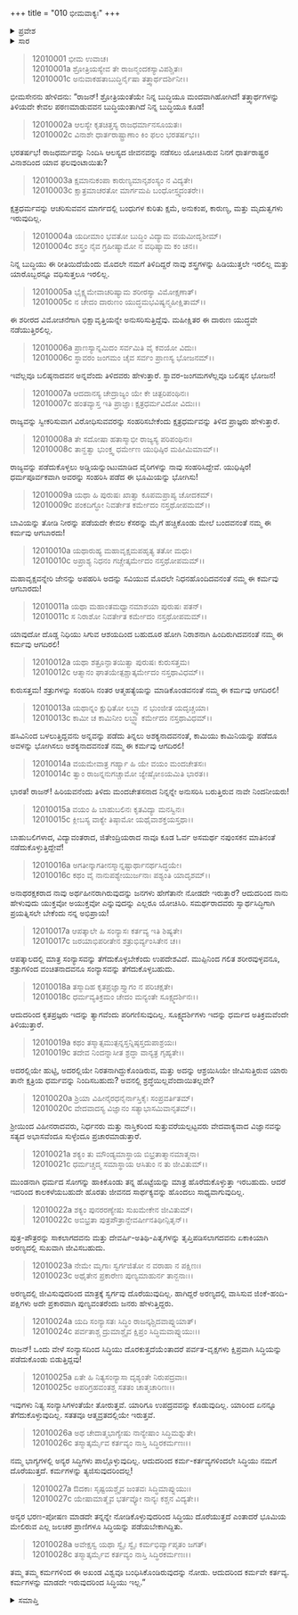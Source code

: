 +++
title = "010 ಭೀಮವಾಕ್ಯಃ"
+++

<details><summary>ಪ್ರವೇಶ</summary>


।।   ಓಂ ಓಂ ನಮೋ ನಾರಾಯಣಾಯ।।   ಶ್ರೀ ವೇದವ್ಯಾಸಾಯ ನಮಃ ।।

ಶ್ರೀ ಕೃಷ್ಣದ್ವೈಪಾಯನ ವೇದವ್ಯಾಸ ವಿರಚಿತ  

**ಶ್ರೀ ಮಹಾಭಾರತ**

**ಶಾಂತಿ ಪರ್ವ**

**ರಾಜಧರ್ಮ ಪರ್ವ**

**ಅಧ್ಯಾಯ 10**

</details>

<details><summary>ಸಾರ</summary>

ಭೀಮಸೇನನು ರಾಜನ ಸಂನ್ಯಾಸದ ನಿರ್ಧಾರವನ್ನು ವಿರೋಧಿಸಿ ರಾಜನ ಕರ್ತವ್ಯಪಾಲನೆಯ ಕುರಿತು ಒತ್ತಿ ಹೇಳುವುದು (1-28).


</details>



> 12010001 ಭೀಮ ಉವಾಚ।  
12010001a ಶ್ರೋತ್ರಿಯಸ್ಯೇವ ತೇ ರಾಜನ್ಮಂದಕಸ್ಯಾವಿಪಶ್ಚಿತಃ।  
12010001c ಅನುವಾಕಹತಾಬುದ್ಧಿರ್ನೈಷಾ ತತ್ತ್ವಾರ್ಥದರ್ಶಿನೀ।।

ಭೀಮಸೇನನು ಹೇಳಿದನು: “ರಾಜನ್! ಶ್ರೋತ್ರಿಯಂತೆಯೇ ನಿನ್ನ ಬುದ್ಧಿಯೂ ಮಂದವಾಗಿಹೋಗಿದೆ! ತತ್ತ್ವಾರ್ಥಗಳನ್ನು ತಿಳಿಯದೇ ಕೇವಲ ಪಠಣಮಾಡುವವನ ಬುದ್ಧಿಯಂತಾಗಿದೆ ನಿನ್ನ ಬುದ್ಧಿಯೂ ಕೂಡ!

> 12010002a ಆಲಸ್ಯೇ ಕೃತಚಿತ್ತಸ್ಯ ರಾಜಧರ್ಮಾನಸೂಯತಃ।  
12010002c ವಿನಾಶೇ ಧಾರ್ತರಾಷ್ಟ್ರಾಣಾಂ ಕಿಂ ಫಲಂ ಭರತರ್ಷಭ।।

ಭರತರ್ಷಭ! ರಾಜಧರ್ಮವನ್ನು ನಿಂದಿಸಿ ಆಲಸ್ಯದ ಜೀವನವನ್ನು ನಡೆಸಲು ಯೋಚಿಸಿರುವ ನಿನಗೆ ಧಾರ್ತರಾಷ್ಟ್ರರ ವಿನಾಶದಿಂದ ಯಾವ ಫಲವುಂಟಾಯಿತು?

> 12010003a ಕ್ಷಮಾನುಕಂಪಾ ಕಾರುಣ್ಯಮಾನೃಶಂಸ್ಯಂ ನ ವಿದ್ಯತೇ।  
12010003c ಕ್ಷಾತ್ರಮಾಚರತೋ ಮಾರ್ಗಮಪಿ ಬಂಧೋಸ್ತ್ವದಂತರೇ।।

ಕ್ಷತ್ರಧರ್ಮವನ್ನು ಆಚರಿಸುವವನ ಮಾರ್ಗದಲ್ಲಿ ಬಂಧುಗಳ ಕುರಿತು ಕ್ಷಮೆ, ಅನುಕಂಪ, ಕಾರುಣ್ಯ, ಮತ್ತು ಮೃದುತ್ವಗಳು ಇರುವುದಿಲ್ಲ.

> 12010004a ಯದೀಮಾಂ ಭವತೋ ಬುದ್ಧಿಂ ವಿದ್ಯಾಮ ವಯಮೀದೃಶೀಮ್।  
12010004c ಶಸ್ತ್ರಂ ನೈವ ಗ್ರಹೀಷ್ಯಾಮೋ ನ ವಧಿಷ್ಯಾಮ ಕಂ ಚನ।।

ನಿನ್ನ ಬುದ್ಧಿಯು ಈ ರೀತಿಯಿದೆಯೆಂದು ಮೊದಲೇ ನಮಗೆ ತಿಳಿದಿದ್ದರೆ ನಾವು ಶಸ್ತ್ರಗಳನ್ನು ಹಿಡಿಯುತ್ತಲೇ ಇರಲಿಲ್ಲ ಮತ್ತು ಯಾರೊಬ್ಬರನ್ನೂ ವಧಿಸುತ್ತಲೂ ಇರಲಿಲ್ಲ.

> 12010005a ಭೈಕ್ಷ್ಯಮೇವಾಚರಿಷ್ಯಾಮ ಶರೀರಸ್ಯಾ ವಿಮೋಕ್ಷಣಾತ್।  
12010005c ನ ಚೇದಂ ದಾರುಣಂ ಯುದ್ಧಮಭವಿಷ್ಯನ್ಮಹೀಕ್ಷಿತಾಮ್।।

ಈ ಶರೀರದ ವಿಮೋಚನೆಗಾಗಿ ಭಿಕ್ಷಾವೃತ್ತಿಯನ್ನೇ ಅನುಸರಿಸುತ್ತಿದ್ದೆವು. ಮಹೀಕ್ಷಿತರ ಈ ದಾರುಣ ಯುದ್ಧವೇ ನಡೆಯುತ್ತಿರಲಿಲ್ಲ.

> 12010006a ಪ್ರಾಣಸ್ಯಾನ್ನಮಿದಂ ಸರ್ವಮಿತಿ ವೈ ಕವಯೋ ವಿದುಃ।  
12010006c ಸ್ಥಾವರಂ ಜಂಗಮಂ ಚೈವ ಸರ್ವಂ ಪ್ರಾಣಸ್ಯ ಭೋಜನಮ್।।

ಇವೆಲ್ಲವೂ ಬಲಿಷ್ಠನಾದವನ ಅನ್ನವೆಂದು ತಿಳಿದವರು ಹೇಳುತ್ತಾರೆ. ಸ್ಥಾವರ-ಜಂಗಮಗಳೆಲ್ಲವೂ ಬಲಿಷ್ಠನ ಭೋಜನ!

> 12010007a ಆದದಾನಸ್ಯ ಚೇದ್ರಾಜ್ಯಂ ಯೇ ಕೇ ಚಿತ್ಪರಿಪಂಥಿನಃ।  
12010007c ಹಂತವ್ಯಾಸ್ತ ಇತಿ ಪ್ರಾಜ್ಞಾಃ ಕ್ಷತ್ರಧರ್ಮವಿದೋ ವಿದುಃ।।

ರಾಜ್ಯವನ್ನು ಸ್ವೀಕರಿಸುವಾಗ ವಿರೋಧಿಸುವವರನ್ನು ಸಂಹರಿಸಬೇಕೆಂದು ಕ್ಷತ್ರಧರ್ಮವನ್ನು ತಿಳಿದ ಪ್ರಾಜ್ಞರು ಹೇಳುತ್ತಾರೆ.

> 12010008a ತೇ ಸದೋಷಾ ಹತಾಸ್ಮಾಭೀ ರಾಜ್ಯಸ್ಯ ಪರಿಪಂಥಿನಃ।  
12010008c ತಾನ್ಹತ್ವಾ ಭುಂಕ್ತ್ವ ಧರ್ಮೇಣ ಯುಧಿಷ್ಠಿರ ಮಹೀಮಿಮಾಮ್।।

ರಾಜ್ಯವನ್ನು ಪಡೆದುಕೊಳ್ಳಲು ಅಡ್ಡಿಯನ್ನುಂಟುಮಾಡಿದ ವೈರಿಗಳನ್ನು ನಾವು ಸಂಹರಿಸಿದ್ದೇವೆ. ಯುಧಿಷ್ಠಿರ! ಧರ್ಮಪೂರ್ವಕವಾಗಿ ಅವರನ್ನು ಸಂಹರಿಸಿ ಪಡೆದ ಈ ಭೂಮಿಯನ್ನು ಭೋಗಿಸು!

> 12010009a ಯಥಾ ಹಿ ಪುರುಷಃ ಖಾತ್ವಾ ಕೂಪಮಪ್ರಾಪ್ಯ ಚೋದಕಮ್।  
12010009c ಪಂಕದಿಗ್ಧೋ ನಿವರ್ತೇತ ಕರ್ಮೇದಂ ನಸ್ತಥೋಪಮಮ್।।

ಬಾವಿಯನ್ನು ತೋಡಿ ನೀರನ್ನು ಪಡೆಯದೇ ಕೇವಲ ಕೆಸರನ್ನು ಮೈಗೆ ಹಚ್ಚಿಕೊಂಡು ಮೇಲೆ ಬಂದವನಂತೆ ನಮ್ಮ ಈ ಕರ್ಮವು ಆಗಬಾರದು!

> 12010010a ಯಥಾರುಹ್ಯ ಮಹಾವೃಕ್ಷಮಪಹೃತ್ಯ ತತೋ ಮಧು।  
12010010c ಅಪ್ರಾಶ್ಯ ನಿಧನಂ ಗಚ್ಚೇತ್ಕರ್ಮೇದಂ ನಸ್ತಥೋಪಮಮ್।।

ಮಹಾವೃಕ್ಷವನ್ನೇರಿ ಜೇನನ್ನು ಅಪಹರಿಸಿ ಅದನ್ನು ಸವಿಯುವ ಮೊದಲೇ ನಿಧನಹೊಂದಿದವನಂತೆ ನಮ್ಮ ಈ ಕರ್ಮವು ಆಗಬಾರದು!

> 12010011a ಯಥಾ ಮಹಾಂತಮಧ್ವಾನಮಾಶಯಾ ಪುರುಷಃ ಪತನ್।  
12010011c ಸ ನಿರಾಶೋ ನಿವರ್ತೇತ ಕರ್ಮೇದಂ ನಸ್ತಥೋಪಮಮ್।।

ಯಾವುದೋ ದೊಡ್ಡ ನಿಧಿಯು ಸಿಗುವ ಆಶಯದಿಂದ ಬಹುದೂರ ಹೋಗಿ ನಿರಾಶನಾಗಿ ಹಿಂದಿರುಗಿದವನಂತೆ ನಮ್ಮ ಈ ಕರ್ಮವು ಆಗದಿರಲಿ!

> 12010012a ಯಥಾ ಶತ್ರೂನ್ಘಾತಯಿತ್ವಾ ಪುರುಷಃ ಕುರುಸತ್ತಮ।  
12010012c ಆತ್ಮಾನಂ ಘಾತಯೇತ್ಪಶ್ಚಾತ್ಕರ್ಮೇದಂ ನಸ್ತಥಾವಿಧಮ್।।

ಕುರುಸತ್ತಮ! ಶತ್ರುಗಳನ್ನು ಸಂಹರಿಸಿ ನಂತರ ಆತ್ಮಹತ್ಯೆಯನ್ನು ಮಾಡಿಕೊಂಡವನಂತೆ ನಮ್ಮ ಈ ಕರ್ಮವು ಆಗದಿರಲಿ!

> 12010013a ಯಥಾನ್ನಂ ಕ್ಷುಧಿತೋ ಲಬ್ಧ್ವಾ ನ ಭುಂಜೀತ ಯದೃಚ್ಚಯಾ।  
12010013c ಕಾಮೀ ಚ ಕಾಮಿನೀಂ ಲಬ್ಧ್ವಾ ಕರ್ಮೇದಂ ನಸ್ತಥಾವಿಧಮ್।।

ಹಸಿವಿನಿಂದ ಬಳಲುತ್ತಿದ್ದವನು ಅನ್ನವನ್ನು ಪಡೆದು ತಿನ್ನಲು ಅಶಕ್ಯನಾದವನಂತೆ, ಕಾಮಿಯು ಕಾಮಿನಿಯನ್ನು ಪಡೆದೂ ಅವಳನ್ನು ಭೋಗಿಸಲು ಅಶಕ್ಯನಾದವನಂತೆ ನಮ್ಮ ಈ ಕರ್ಮವು ಆಗದಿರಲಿ!

> 12010014a ವಯಮೇವಾತ್ರ ಗರ್ಹ್ಯಾ ಹಿ ಯೇ ವಯಂ ಮಂದಚೇತಸಃ।  
12010014c ತ್ವಾಂ ರಾಜನ್ನನುಗಚ್ಚಾಮೋ ಜ್ಯೇಷ್ಠೋಽಯಮಿತಿ ಭಾರತ।।

ಭಾರತ! ರಾಜನ್! ಹಿರಿಯವನೆಂದು ತಿಳಿದು ಮಂದಚೇತಸನಾದ ನಿನ್ನನ್ನೇ ಅನುಸರಿಸಿ ಬರುತ್ತಿರುವ ನಾವೇ ನಿಂದನೀಯರು!

> 12010015a ವಯಂ ಹಿ ಬಾಹುಬಲಿನಃ ಕೃತವಿದ್ಯಾ ಮನಸ್ವಿನಃ।  
12010015c ಕ್ಲೀಬಸ್ಯ ವಾಕ್ಯೇ ತಿಷ್ಠಾಮೋ ಯಥೈವಾಶಕ್ತಯಸ್ತಥಾ।।

ಬಾಹುಬಲಿಗಳಾದ, ವಿದ್ಯಾವಂತರಾದ, ಜಿತೇಂದ್ರಿಯರಾದ ನಾವೂ ಕೂಡ ಓರ್ವ ಅಸಮರ್ಥ ನಪುಂಸಕನ ಮಾತಿನಂತೆ ನಡೆದುಕೊಳ್ಳುತ್ತಿದ್ದೇವೆ!

> 12010016a ಅಗತೀನ್ಕಾಗತೀನಸ್ಮಾನ್ನಷ್ಟಾರ್ಥಾನರ್ಥಸಿದ್ಧಯೇ।  
12010016c ಕಥಂ ವೈ ನಾನುಪಶ್ಯೇಯುರ್ಜನಾಃ ಪಶ್ಯಂತಿ ಯಾದೃಶಮ್।।

ಅನಾಥರಕ್ಷಕರಾದ ನಾವು ಅರ್ಥಹೀನರಾಗಿರುವುದನ್ನು ಜನಗಳು ಹೇಗೆತಾನೇ ನೋಡದೇ ಇರುತ್ತಾರೆ? ಆದುದರಿಂದ ನಾನು ಹೇಳುವುದು ಯುಕ್ತವೋ ಅಯುಕ್ತವೋ ಎನ್ನುವುದನ್ನು ಎಲ್ಲರೂ ಯೋಚಿಸಿರಿ. ಸಮರ್ಥರಾದವರು ಸ್ವಾರ್ಥಸಿದ್ಧಿಗಾಗಿ ಪ್ರಯತ್ನಿಸಲೇ ಬೇಕೆಂದು ನನ್ನ ಅಭಿಪ್ರಾಯ!

> 12010017a ಆಪತ್ಕಾಲೇ ಹಿ ಸಂನ್ಯಾಸಃ ಕರ್ತವ್ಯ ಇತಿ ಶಿಷ್ಯತೇ।  
12010017c ಜರಯಾಭಿಪರೀತೇನ ಶತ್ರುಭಿರ್ವ್ಯಂಸಿತೇನ ಚ।।

ಆಪತ್ಕಾಲದಲ್ಲಿ ಮಾತ್ರ ಸಂನ್ಯಾಸವನ್ನು ತೆಗೆದುಕೊಳ್ಳಬೇಕೆಂದು ಉಪದೇಶವಿದೆ. ಮುಪ್ಪಿನಿಂದ ಗಲಿತ ಶರೀರವುಳ್ಳವನೂ, ಶತ್ರುಗಳಿಂದ ವಂಚಿತನಾದವನೂ ಸಂನ್ಯಾಸವನ್ನು ತೆಗೆದುಕೊಳ್ಳಬಹುದು.

> 12010018a ತಸ್ಮಾದಿಹ ಕೃತಪ್ರಜ್ಞಾಸ್ತ್ಯಾಗಂ ನ ಪರಿಚಕ್ಷತೇ।  
12010018c ಧರ್ಮವ್ಯತಿಕ್ರಮಂ ಚೇದಂ ಮನ್ಯಂತೇ ಸೂಕ್ಷ್ಮದರ್ಶಿನಃ।।

ಆದುದರಿಂದ ಕೃತಪ್ರಜ್ಞರು ಇದನ್ನು ತ್ಯಾಗವೆಂದು ಪರಿಗಣಿಸುವುದಿಲ್ಲ. ಸೂಕ್ಷ್ಮದರ್ಶಿಗಳು ಇದನ್ನು ಧರ್ಮದ ಅತಿಕ್ರಮವೆಂದೇ ತಿಳಿಯುತ್ತಾರೆ.

> 12010019a ಕಥಂ ತಸ್ಮಾತ್ಸಮುತ್ಪನ್ನಸ್ತನ್ನಿಷ್ಠಸ್ತದುಪಾಶ್ರಯಃ।  
12010019c ತದೇವ ನಿಂದನ್ನಾಸೀತ ಶ್ರದ್ಧಾ ವಾನ್ಯತ್ರ ಗೃಹ್ಯತೇ।।

ಅದರಲ್ಲಿಯೇ ಹುಟ್ಟಿ, ಅದರಲ್ಲಿಯೇ ನಿರತನಾಗಿದ್ದುಕೊಂಡಿರುವ, ಮತ್ತು ಅದನ್ನು ಆಶ್ರಯಿಸಿಯೇ ಜೀವಿಸುತ್ತಿರುವ ಯಾರು ತಾನೇ ಕ್ಷತ್ರಿಯ ಧರ್ಮವನ್ನು ನಿಂದಿಸಬಹುದು? ಅವನಲ್ಲಿ ಶ್ರದ್ಧೆಯಿಲ್ಲವೆಂದಾಯಿತಲ್ಲವೇ?

> 12010020a ಶ್ರಿಯಾ ವಿಹೀನೈರಧನೈರ್ನಾಸ್ತಿಕೈಃ ಸಂಪ್ರವರ್ತಿತಮ್।  
12010020c ವೇದವಾದಸ್ಯ ವಿಜ್ಞಾನಂ ಸತ್ಯಾಭಾಸಮಿವಾನೃತಮ್।।

ಶ್ರೀಯಿಂದ ವಿಹೀನರಾದವರು, ನಿರ್ಧನರು ಮತ್ತು ನಾಸ್ತಿಕರಿಂದ ಸುತ್ತುವರೆಯಲ್ಪಟ್ಟವರು ವೇದವಾಕ್ಯವಾದ ವಿಜ್ಞಾನವನ್ನು ಸತ್ಯದ ಅಭಾಸವೆಂದೂ ಸುಳ್ಳೆಂದೂ ಪ್ರಚಾರಮಾಡುತ್ತಾರೆ.

> 12010021a ಶಕ್ಯಂ ತು ಮೌಂಡ್ಯಮಾಸ್ಥಾಯ ಬಿಭ್ರತಾತ್ಮಾನಮಾತ್ಮನಾ।  
12010021c ಧರ್ಮಚ್ಚದ್ಮ ಸಮಾಸ್ಥಾಯ ಆಸಿತುಂ ನ ತು ಜೀವಿತುಮ್।।

ಮುಂಡನಾಗಿ ಧರ್ಮದ ಸೋಗನ್ನು ಹಾಕಿಕೊಂಡು ತನ್ನ ಹೊಟ್ಟೆಯನ್ನು ಮಾತ್ರ ಹೊರೆದುಕೊಳ್ಳುತ್ತಾ ಇರಬಹುದು. ಆದರೆ ಇದರಿಂದ ಕಾಲಕಳೆಯಬಹುದೇ ಹೊರತು ಜೀವನದ ಸಾರ್ಥಕ್ಯವನ್ನು ಹೊಂದಲು ಸಾಧ್ಯವಾಗುವುದಿಲ್ಲ.

> 12010022a ಶಕ್ಯಂ ಪುನರರಣ್ಯೇಷು ಸುಖಮೇಕೇನ ಜೀವಿತುಮ್।  
12010022c ಅಬಿಭ್ರತಾ ಪುತ್ರಪೌತ್ರಾನ್ದೇವರ್ಷೀನತಿಥೀನ್ಪಿತೃನ್।।

ಪುತ್ರ-ಪೌತ್ರರನ್ನು ಸಾಕಲಾಗದವನು ಮತ್ತು ದೇವರ್ಷಿ-ಅತಿಥಿ-ಪಿತೃಗಳನ್ನು ತೃಪ್ತಿಪಡಿಸಲಾಗದವನು ಏಕಾಕಿಯಾಗಿ ಅರಣ್ಯದಲ್ಲಿ ಸುಖವಾಗಿ ಜೀವಿಸಬಹುದು.

> 12010023a ನೇಮೇ ಮೃಗಾಃ ಸ್ವರ್ಗಜಿತೋ ನ ವರಾಹಾ ನ ಪಕ್ಷಿಣಃ।  
12010023c ಅಥೈತೇನ ಪ್ರಕಾರೇಣ ಪುಣ್ಯಮಾಹುರ್ನ ತಾನ್ಜನಾಃ।।

ಅರಣ್ಯದಲ್ಲಿ ಜೀವಿಸುವುದರಿಂದ ಮಾತ್ರಕ್ಕೆ ಸ್ವರ್ಗವು ದೊರೆಯುವುದಿಲ್ಲ. ಹಾಗಿದ್ದರೆ ಅರಣ್ಯದಲ್ಲಿ ವಾಸಿಸುವ ಜಿಂಕೆ-ಹಂದಿ-ಪಕ್ಷಿಗಳು ಅದೇ ಪ್ರಕಾರವಾಗಿ ಪುಣ್ಯವಂತರೆಂದು ಜನರು ಹೇಳುತ್ತಿದ್ದರು.

> 12010024a ಯದಿ ಸಂನ್ಯಾಸತಃ ಸಿದ್ಧಿಂ ರಾಜನ್ಕಶ್ಚಿದವಾಪ್ನುಯಾತ್।  
12010024c ಪರ್ವತಾಶ್ಚ ದ್ರುಮಾಶ್ಚೈವ ಕ್ಷಿಪ್ರಂ ಸಿದ್ಧಿಮವಾಪ್ನುಯುಃ।।

ರಾಜನ್! ಒಂದು ವೇಳೆ ಸಂನ್ಯಾಸದಿಂದ ಸಿದ್ಧಿಯು ದೊರಕುತ್ತದೆಯೆಂತಾದರೆ ಪರ್ವತ-ವೃಕ್ಷಗಳು ಕ್ಷಿಪ್ರವಾಗಿ ಸಿದ್ಧಿಯನ್ನು ಪಡೆದುಕೊಂಡು ಬಿಡುತ್ತಿದ್ದವು!

> 12010025a ಏತೇ ಹಿ ನಿತ್ಯಸಂನ್ಯಾಸಾ ದೃಶ್ಯಂತೇ ನಿರುಪದ್ರವಾಃ।  
12010025c ಅಪರಿಗ್ರಹವಂತಶ್ಚ ಸತತಂ ಚಾತ್ಮಚಾರಿಣಃ।।

ಇವುಗಳು ನಿತ್ಯ ಸಂನ್ಯಾಸಿಗಳಂತೆಯೇ ತೋರುತ್ತವೆ. ಯಾರಿಗೂ ಉಪದ್ರವವನ್ನು ಕೊಡುವುದಿಲ್ಲ. ಯಾರಿಂದ ಏನನ್ನೂ ತೆಗೆದುಕೊಳ್ಳುವುದಿಲ್ಲ. ಸತತವೂ ಆತ್ಮವ್ರತದಲ್ಲಿಯೇ ಇರುತ್ತವೆ.

> 12010026a ಅಥ ಚೇದಾತ್ಮಭಾಗ್ಯೇಷು ನಾನ್ಯೇಷಾಂ ಸಿದ್ಧಿಮಶ್ನುತೇ।  
12010026c ತಸ್ಮಾತ್ಕರ್ಮೈವ ಕರ್ತವ್ಯಂ ನಾಸ್ತಿ ಸಿದ್ಧಿರಕರ್ಮಣಃ।।

ನಮ್ಮ ಭಾಗ್ಯಗಳಲ್ಲಿ ಅನ್ಯರ ಸಿದ್ಧಿಗಳು ಪಾಲ್ಗೊಳ್ಳುವುದಿಲ್ಲ. ಆದುದರಿಂದ ಕರ್ಮ-ಕರ್ತವ್ಯಗಳಿಂದಲೇ ಸಿದ್ಧಿಯು ನಮಗೆ ದೊರೆಯುತ್ತದೆ. ಕರ್ಮಗಳನ್ನು ತ್ಯಜಿಸುವುದರಿಂದಲ್ಲ!

> 12010027a ಔದಕಾಃ ಸೃಷ್ಟಯಶ್ಚೈವ ಜಂತವಃ ಸಿದ್ಧಿಮಾಪ್ನುಯುಃ।  
12010027c ಯೇಷಾಮಾತ್ಮೈವ ಭರ್ತವ್ಯೋ ನಾನ್ಯಃ ಕಶ್ಚನ ವಿದ್ಯತೇ।।

ಅನ್ಯರ ಭರಣ-ಪೋಷಣ ಮಾಡದೇ ತನ್ನನ್ನೇ ನೋಡಿಕೊಳ್ಳುವುದರಿಂದ ಸಿದ್ಧಿಯು ದೊರೆಯುತ್ತದೆ ಎಂತಾದರೆ ಭೂಮಿಯ ಮೇಲಿರುವ ಎಲ್ಲ ಜಲಚರ ಪ್ರಾಣಿಗಳೂ ಸಿದ್ಧಿಯನ್ನು ಪಡೆಯಬೇಕಾಗಿದ್ದಿತು.

> 12010028a ಅವೇಕ್ಷಸ್ವ ಯಥಾ ಸ್ವೈಃ ಸ್ವೈಃ ಕರ್ಮಭಿರ್ವ್ಯಾಪೃತಂ ಜಗತ್।  
12010028c ತಸ್ಮಾತ್ಕರ್ಮೈವ ಕರ್ತವ್ಯಂ ನಾಸ್ತಿ ಸಿದ್ಧಿರಕರ್ಮಣಃ।।

ತಮ್ಮ ತಮ್ಮ ಕರ್ಮಗಳಿಂದ ಈ ಅಖಂಡ ವಿಶ್ವವೂ ಬಂಧಿಸಿಕೊಂಡಿರುವುದನ್ನು ನೋಡು. ಆದುದರಿಂದ ಕರ್ಮವೇ ಕರ್ತವ್ಯ. ಕರ್ಮಗಳನ್ನು ಮಾಡದೇ ಇರುವುದರಿಂದ ಸಿದ್ಧಿಯು ಇಲ್ಲ.”


<details><summary>ಸಮಾಪ್ತಿ</summary>

ಇತಿ ಶ್ರೀ ಮಹಾಭಾರತೇ ಶಾಂತಿಪರ್ವಣಿ ರಾಜಧರ್ಮಪರ್ವಣಿ ಭೀಮವಾಕ್ಯೇ ದಶಮೋಽಧ್ಯಾಯಃ।।  
ಇದು ಶ್ರೀ ಮಹಾಭಾರತ ಶಾಂತಿಪರ್ವದ ರಾಜಧರ್ಮಪರ್ವದಲ್ಲಿ ಭೀಮವಾಕ್ಯ ಎನ್ನುವ ಹತ್ತನೇ ಅಧ್ಯಾಯವು.

</details>
